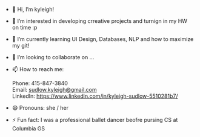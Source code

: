 - 👋 Hi, I’m kyleigh!
- 👀 I’m interested in developing crreative projects and turnign in my HW on time :p 
- 🌱 I’m currently learning UI Design, Databases, NLP and how to maximize my git!
- 💞️ I’m looking to collaborate on ...
- 📫 How to reach me:

  Phone: 415-847-3840    
  Email: sudlow.kyleigh@gmail.com    
  LinkedIn: https://www.linkedin.com/in/kyleigh-sudlow-5510281b7/
  
- 😄 Pronouns: she / her
- ⚡ Fun fact: I was a professional ballet dancer beofre pursing CS at Columbia GS 
